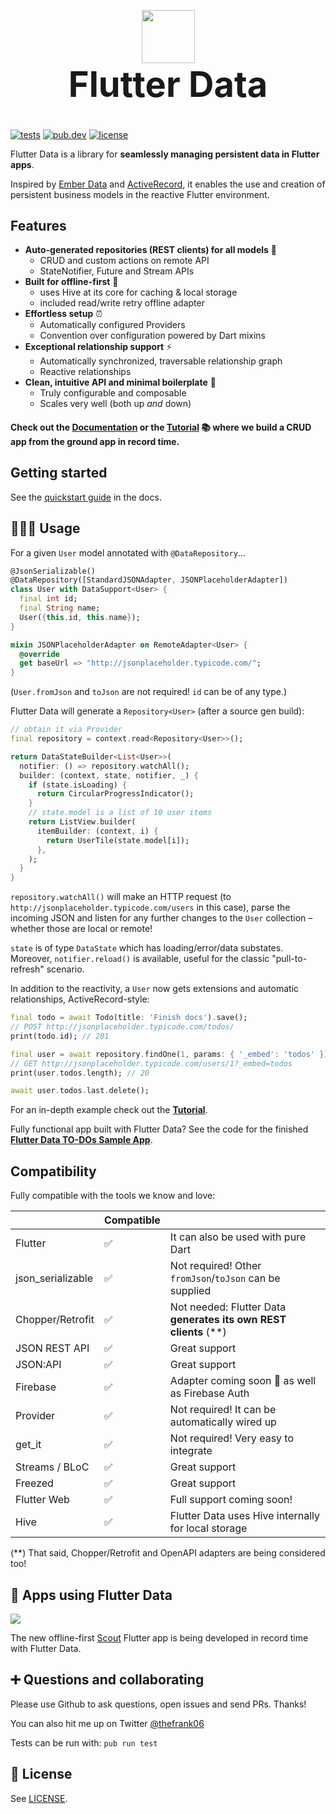 <p align="center" style="margin-bottom: 0px;">
  <img src="https://avatars2.githubusercontent.com/u/61839689?s=200&v=4" width="85px">
</p>

<h1 align="center" style="margin-top: 0px; font-size: 4em;">Flutter Data</h1>

[![tests](https://img.shields.io/github/workflow/status/flutterdata/flutter_data/test/master?label=tests&labelColor=333940&logo=github)](https://github.com/flutterdata/flutter_data/actions) [![pub.dev](https://img.shields.io/pub/v/flutter_data?label=pub.dev&labelColor=333940&logo=dart)](https://pub.dev/packages/flutter_data) [![license](https://img.shields.io/github/license/flutterdata/flutter_data?color=%23007A88&labelColor=333940&logo=mit)](https://github.com/flutterdata/flutter_data/blob/master/LICENSE)

Flutter Data is a library for **seamlessly managing persistent data in Flutter apps**.

Inspired by [Ember Data](https://github.com/emberjs/data) and [ActiveRecord](https://guides.rubyonrails.org/active_record_basics.html), it enables the use and creation of persistent business models in the reactive Flutter environment.

## Features

 - **Auto-generated repositories (REST clients) for all models** 🚀
   - CRUD and custom actions on remote API
   - StateNotifier, Future and Stream APIs
 - **Built for offline-first** 🔌
   - uses Hive at its core for caching & local storage
   - included read/write retry offline adapter
 - **Effortless setup** ⏰
   - Automatically configured Providers
   - Convention over configuration powered by Dart mixins
 - **Exceptional relationship support** ⚡️
   - Automatically synchronized, traversable relationship graph
   - Reactive relationships
 - **Clean, intuitive API and minimal boilerplate** 💙
   - Truly configurable and composable
   - Scales very well (both up _and_ down)

#### Check out the [Documentation](https://flutterdata.dev) or the [Tutorial](https://flutterdata.dev/tutorial) 📚 where we build a CRUD app from the ground app in record time.

## Getting started

See the [quickstart guide](https://flutterdata.dev/quickstart) in the docs.

## 👩🏾‍💻 Usage

For a given `User` model annotated with `@DataRepository`...

```dart
@JsonSerializable()
@DataRepository([StandardJSONAdapter, JSONPlaceholderAdapter])
class User with DataSupport<User> {
  final int id;
  final String name;
  User({this.id, this.name});
}

mixin JSONPlaceholderAdapter on RemoteAdapter<User> {
  @override
  get baseUrl => "http://jsonplaceholder.typicode.com/";
}
```

(`User.fromJson` and `toJson` are not required! `id` can be of any type.)

Flutter Data will generate a `Repository<User>` (after a source gen build):

```dart
// obtain it via Provider
final repository = context.read<Repository<User>>();

return DataStateBuilder<List<User>>(
  notifier: () => repository.watchAll();
  builder: (context, state, notifier, _) {
    if (state.isLoading) {
      return CircularProgressIndicator();
    }
    // state.model is a list of 10 user items
    return ListView.builder(
      itemBuilder: (context, i) {
        return UserTile(state.model[i]);
      },
    );
  }
}
```

`repository.watchAll()` will make an HTTP request (to `http://jsonplaceholder.typicode.com/users` in this case), parse the incoming JSON and listen for any further changes to the `User` collection – whether those are local or remote!

`state` is of type `DataState` which has loading/error/data substates. Moreover, `notifier.reload()` is available, useful for the classic "pull-to-refresh" scenario.

In addition to the reactivity, a `User` now gets extensions and automatic relationships, ActiveRecord-style:

```dart
final todo = await Todo(title: 'Finish docs').save();
// POST http://jsonplaceholder.typicode.com/todos/
print(todo.id); // 201

final user = await repository.findOne(1, params: { '_embed': 'todos' });
// GET http://jsonplaceholder.typicode.com/users/1?_embed=todos
print(user.todos.length); // 20

await user.todos.last.delete();
```

For an in-depth example check out the **[Tutorial](https://flutterdata.dev/tutorial)**.

Fully functional app built with Flutter Data? See the code for the finished **[Flutter Data TO-DOs Sample App](https://github.com/flutterdata/flutter_data_todos)**.

## Compatibility

Fully compatible with the tools we know and love:

|                   | Compatible |                                                                  |
| ----------------- | ---------- | ---------------------------------------------------------------- |
| Flutter           | ✅          | It can also be used with pure Dart                               |
| json_serializable | ✅          | Not required! Other `fromJson`/`toJson` can be supplied          |
| Chopper/Retrofit  | ✅          | Not needed: Flutter Data **generates its own REST clients** (**) |
| JSON REST API     | ✅          | Great support                                                    |
| JSON:API          | ✅          | Great support                                                    |
| Firebase          | ✅          | Adapter coming soon 🎉 as well as Firebase Auth                   |
| Provider          | ✅          | Not required! It can be automatically wired up                   |
| get_it            | ✅          | Not required! Very easy to integrate                             |
| Streams / BLoC    | ✅          | Great support                                                    |
| Freezed           | ✅          | Great support                                                    |
| Flutter Web       | ✅          | Full support coming soon!                                        |
| Hive              | ✅          | Flutter Data uses Hive internally for local storage              |

(**) That said, Chopper/Retrofit and OpenAPI adapters are being considered too!

## 📲 Apps using Flutter Data

![](https://mk0scoutforpetsedheb.kinstacdn.com/wp-content/uploads/scout.svg)

The new offline-first [Scout](https://scoutforpets.com) Flutter app is being developed in record time with Flutter Data.

## ➕ Questions and collaborating

Please use Github to ask questions, open issues and send PRs. Thanks!

You can also hit me up on Twitter [@thefrank06](https://twitter.com/thefrank06)

Tests can be run with: `pub run test`

## 📝 License

See [LICENSE](https://github.com/flutterdata/flutter_data/blob/master/LICENSE).